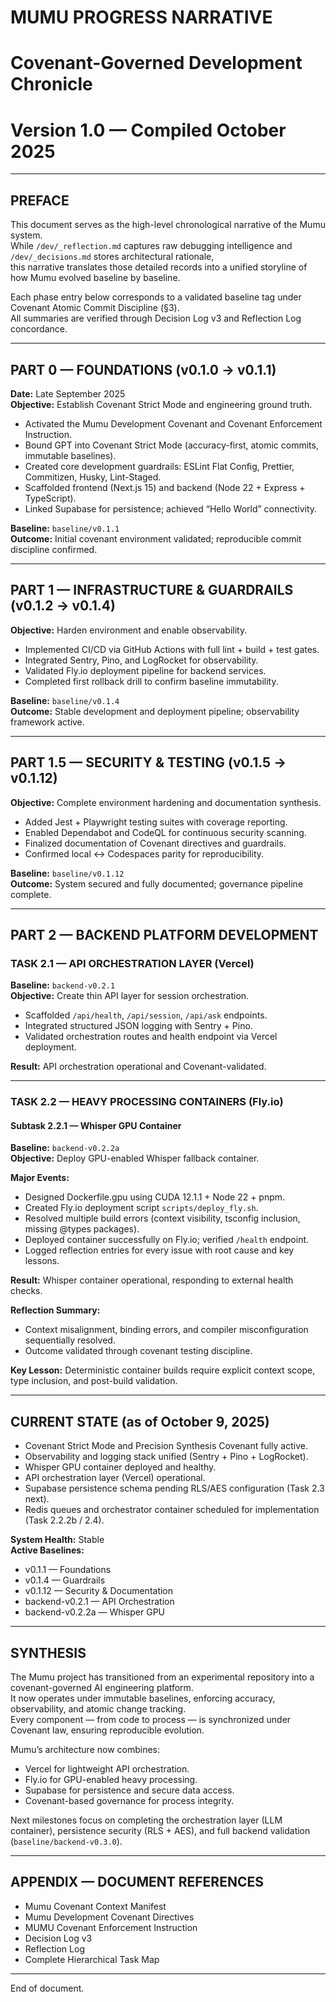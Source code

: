 # MUMU PROGRESS NARRATIVE
# Covenant-Governed Development Chronicle
# Version 1.0 — Compiled October 2025

---

## PREFACE

This document serves as the high-level chronological narrative of the Mumu system.  
While `/dev/_reflection.md` captures raw debugging intelligence and `/dev/_decisions.md` stores architectural rationale,  
this narrative translates those detailed records into a unified storyline of how Mumu evolved baseline by baseline.

Each phase entry below corresponds to a validated baseline tag under Covenant Atomic Commit Discipline (§3).  
All summaries are verified through Decision Log v3 and Reflection Log concordance.

---

## PART 0 — FOUNDATIONS (v0.1.0 → v0.1.1)
**Date:** Late September 2025  
**Objective:** Establish Covenant Strict Mode and engineering ground truth.

- Activated the Mumu Development Covenant and Covenant Enforcement Instruction.
- Bound GPT into Covenant Strict Mode (accuracy-first, atomic commits, immutable baselines).
- Created core development guardrails: ESLint Flat Config, Prettier, Commitizen, Husky, Lint-Staged.
- Scaffolded frontend (Next.js 15) and backend (Node 22 + Express + TypeScript).
- Linked Supabase for persistence; achieved “Hello World” connectivity.

**Baseline:** `baseline/v0.1.1`  
**Outcome:** Initial covenant environment validated; reproducible commit discipline confirmed.

---

## PART 1 — INFRASTRUCTURE & GUARDRAILS (v0.1.2 → v0.1.4)
**Objective:** Harden environment and enable observability.

- Implemented CI/CD via GitHub Actions with full lint + build + test gates.
- Integrated Sentry, Pino, and LogRocket for observability.
- Validated Fly.io deployment pipeline for backend services.
- Completed first rollback drill to confirm baseline immutability.

**Baseline:** `baseline/v0.1.4`  
**Outcome:** Stable development and deployment pipeline; observability framework active.

---

## PART 1.5 — SECURITY & TESTING (v0.1.5 → v0.1.12)
**Objective:** Complete environment hardening and documentation synthesis.

- Added Jest + Playwright testing suites with coverage reporting.
- Enabled Dependabot and CodeQL for continuous security scanning.
- Finalized documentation of Covenant directives and guardrails.
- Confirmed local ↔ Codespaces parity for reproducibility.

**Baseline:** `baseline/v0.1.12`  
**Outcome:** System secured and fully documented; governance pipeline complete.

---

## PART 2 — BACKEND PLATFORM DEVELOPMENT

### TASK 2.1 — API ORCHESTRATION LAYER (Vercel)
**Baseline:** `backend-v0.2.1`  
**Objective:** Create thin API layer for session orchestration.

- Scaffolded `/api/health`, `/api/session`, `/api/ask` endpoints.
- Integrated structured JSON logging with Sentry + Pino.
- Validated orchestration routes and health endpoint via Vercel deployment.

**Result:** API orchestration operational and Covenant-validated.

---

### TASK 2.2 — HEAVY PROCESSING CONTAINERS (Fly.io)

#### Subtask 2.2.1 — Whisper GPU Container
**Baseline:** `backend-v0.2.2a`  
**Objective:** Deploy GPU-enabled Whisper fallback container.

**Major Events:**
- Designed Dockerfile.gpu using CUDA 12.1.1 + Node 22 + pnpm.
- Created Fly.io deployment script `scripts/deploy_fly.sh`.
- Resolved multiple build errors (context visibility, tsconfig inclusion, missing @types packages).
- Deployed container successfully on Fly.io; verified `/health` endpoint.
- Logged reflection entries for every issue with root cause and key lessons.

**Result:** Whisper container operational, responding to external health checks.

**Reflection Summary:**
- Context misalignment, binding errors, and compiler misconfiguration sequentially resolved.
- Outcome validated through covenant testing discipline.

**Key Lesson:** Deterministic container builds require explicit context scope, type inclusion, and post-build validation.

---

## CURRENT STATE (as of October 9, 2025)
- Covenant Strict Mode and Precision Synthesis Covenant fully active.
- Observability and logging stack unified (Sentry + Pino + LogRocket).
- Whisper GPU container deployed and healthy.
- API orchestration layer (Vercel) operational.
- Supabase persistence schema pending RLS/AES configuration (Task 2.3 next).
- Redis queues and orchestrator container scheduled for implementation (Task 2.2.2b / 2.4).

**System Health:** Stable  
**Active Baselines:**  
- v0.1.1 — Foundations  
- v0.1.4 — Guardrails  
- v0.1.12 — Security & Documentation  
- backend-v0.2.1 — API Orchestration  
- backend-v0.2.2a — Whisper GPU

---

## SYNTHESIS

The Mumu project has transitioned from an experimental repository into a covenant-governed AI engineering platform.  
It now operates under immutable baselines, enforcing accuracy, observability, and atomic change tracking.  
Every component — from code to process — is synchronized under Covenant law, ensuring reproducible evolution.  

Mumu’s architecture now combines:
- Vercel for lightweight API orchestration.
- Fly.io for GPU-enabled heavy processing.
- Supabase for persistence and secure data access.
- Covenant-based governance for process integrity.

Next milestones focus on completing the orchestration layer (LLM container), persistence security (RLS + AES), and full backend validation (`baseline/backend-v0.3.0`).

---

## APPENDIX — DOCUMENT REFERENCES
- Mumu Covenant Context Manifest  
- Mumu Development Covenant Directives  
- MUMU Covenant Enforcement Instruction  
- Decision Log v3  
- Reflection Log  
- Complete Hierarchical Task Map  

---

End of document.
